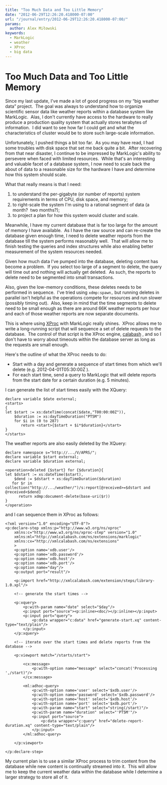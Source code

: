 ```yaml
---
title: "Too Much Data and Too Little Memory"
date: "2012-06-29T12:26:20.418000-07:00"
url: "/journal/entry/2012-06-29T12:26:20.418000-07:00/"
params:
  author: Alex Miłowski
keywords:
  - MarkLogic
  - weather
  - XProc
  - big data
---
```



# Too Much Data and Too Little Memory

Since my last update, I've made a lot of good progress on my  “big weather data” project.  The goal was always to understand how to organize scientific sensor data like weather reports within a database system like MarkLogic.  Alas, I don't currently have access to the hardware to really produce a production quality system that actually stores terabytes of information.  I did want to see how far I could get and what the characteristics of cluster would be to store such large-scale information.

Unfortunately, I pushed things a bit too far.  As you may have read, I had some troubles with disk space that set me back quite a bit.  After recovering from that near disaster, I continue to be impressed by MarkLogic's ability to persevere when faced with limited resources.  While that's an interesting and valuable facet of a database system, I now need to scale back the about of data to a reasonable size for the hardware I have and determine how this system should scale.

What that really means is that I need:

  1. to understand the per-gigabyte (or number of reports) system requirements in terms of CPU, disk space, and memory;
  1. to right-scale the system I'm using to a rational segment of data (a month?  two months?);
  1. to project a plan for how this system would cluster and scale.

Meanwhile, I have my current database that is far too large for the amount of memory I have available.  As I have the raw source and can re-create the database given enough time, I need to delete weather reports from the database till the system performs reasonably well.  That will allow me to finish testing the queries and index structures while also enabling better measurement of the system resources needed.

Given how much data I've pumped into the database, deleting content has become a problem.  If you select too large of a segment to delete, the query will time out and nothing will actually get deleted.  As such, the reports to delete need to be segmented into small transactions.

Also, given the low-memory conditions, these deletes needs to be performed in sequence.  I've tried using `xdmp:spawn,` but running deletes in parallel isn't helpful as the operations compete for resources and run slower (possibly timing out).  Also, keep in mind that the time segments to delete need to be small enough as there are around 66K weather reports per hour and each of those weather reports are now separate documents.

This is where using [XProc](http://www.w3.org/TR/XProc) with MarkLogic really shines.  XProc allows me to write a long-running script that will sequence a set of delete requests to the database.  The control of that script is the XProc engine, [calabash](http://xmlcalabash.com/) , and so I don't have to worry about timeouts within the database server as long as the requests are small enough.

Here's the outline of what the XProc needs to do:

  * Start with a day and generate a sequence of start times from which we'll delete (e.g. 2012-04-01T05:30:00Z ).
  * For each start time, send a query to MarkLogic that will delete reports from the start date for a certain duration (e.g. 5 minutes).

I can generate the list of start times easily with the XQuery:


```
declare variable $date external;
<starts>
{
let $start := xs:dateTime(concat($date,"T00:00:00Z")),
    $duration := xs:dayTimeDuration("PT5M")
    for $i in (0 to 287)
       return <start>{$start + $i*$duration}</start>
}
</starts>
```
The weather reports are also easily deleted by the XQuery:

```
declare namespace s="http://.../V/APRS/";
declare variable $start external;
declare variable $duration external;

<operation>deleted {$start} for {$duration}{
let $dstart := xs:dateTime($start),
    $dend := $dstart + xs:dayTimeDuration($duration)
   for $r in collection("http://.../weather/")/s:report[@received>=$dstart and @received<$dend]
      return xdmp:document-delete(base-uri($r))
}
</operation>

```
and I can sequence them in XProc as follows:

```
<?xml version="1.0" encoding="UTF-8"?>
<p:declare-step xmlns:p="http://www.w3.org/ns/xproc"
    xmlns:c="http://www.w3.org/ns/xproc-step" version="1.0"
    xmlns:ml="http://xmlcalabash.com/ns/extensions/marklogic"
    xmlns:cx="http://xmlcalabash.com/ns/extensions"    
    >
    <p:option name='xdb.user'/>
    <p:option name='xdb.password'/>
    <p:option name='xdb.host'/>
    <p:option name='xdb.port'/>
    <p:option name="day"/>
    <p:output port="result"/>

    <p:import href="http://xmlcalabash.com/extension/steps/library-1.0.xpl"/>

    <!-- generate the start times -->

    <p:xquery>
        <p:with-param name="date" select="$day"/>
        <p:input port="source"><p:inline><doc/></p:inline></p:input>
        <p:input port="query">
            <p:data wrapper="c:data" href="generate-start.xq" content-type="text/plain"/>
        </p:input>
    </p:xquery>

    <!-- iterate over the start times and delete reports from the database -->

    <p:viewport match="/starts/start">

        <cx:message>
            <p:with-option name="message" select="concat('Processing ',/start)"/>
        </cx:message>

        <ml:adhoc-query>
            <p:with-option name='user' select='$xdb.user'/>
            <p:with-option name='password' select='$xdb.password'/>
            <p:with-option name='host' select='$xdb.host'/>
            <p:with-option name='port' select='$xdb.port'/>
            <p:with-param name="start" select="string(/start)"/>
            <p:with-param name="duration" select="'PT5M'"/>
            <p:input port="source">
                <p:data wrapper="c:query" href="delete-report-duration.xq" content-type="text/plain"/>
            </p:input>
        </ml:adhoc-query>

    </p:viewport>

</p:declare-step>

```
My current plan is to use a similar XProc process to trim content from the database while new content is continually streamed into it.  This will allow me to keep the current weather data within the database while I determine a larger strategy to store all of it.

